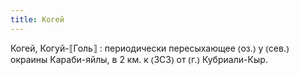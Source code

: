 ```yaml
---
title: Когей
---
```


Когей, Когуй-⟦Голь⟧
: периодически пересыхающее ⦅оз.⦆ у ⦅сев.⦆ окраины Караби-яйлы, в 2 км. к ⦅ЗСЗ⦆ от ⦅г.⦆ Кубриали-Кыр.
